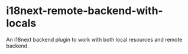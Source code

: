 # i18next-remote-backend-with-locals
An i18next backend plugin to work with both local resources and remote backend.
